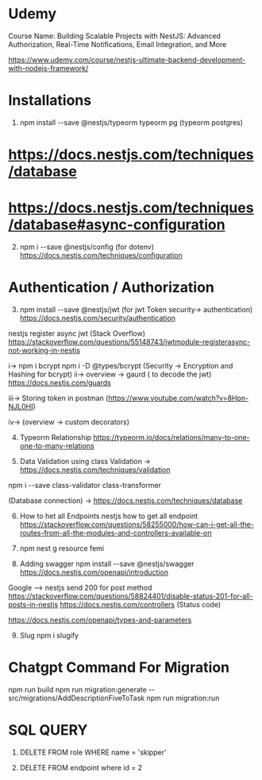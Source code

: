 # Udemy

Course Name: Building Scalable Projects with NestJS: Advanced Authorization, Real-Time Notifications, Email Integration, and More

https://www.udemy.com/course/nestjs-ultimate-backend-development-with-nodejs-framework/

# Installations

1. npm install --save @nestjs/typeorm typeorm pg (typeorm postgres)

# https://docs.nestjs.com/techniques/database

# https://docs.nestjs.com/techniques/database#async-configuration

2. npm i --save @nestjs/config (for dotenv)
   https://docs.nestjs.com/techniques/configuration

# Authentication / Authorization

3. npm install --save @nestjs/jwt (for jwt Token security-> authentication)
   https://docs.nestjs.com/security/authentication

nestjs register async jwt (Stack Overflow)
https://stackoverflow.com/questions/55148743/jwtmodule-registerasync-not-working-in-nestjs

i-> npm i bcrypt npm i -D @types/bcrypt (Security -> Encryption and Hashing for bcrypt)
ii-> overview -> gaurd ( to decode the jwt)
https://docs.nestjs.com/guards

iii-> Storing token in postman (https://www.youtube.com/watch?v=8Hpn-NJL0HI)

iv-> (overview -> custom decorators)

4. Typeorm Relationship
   https://typeorm.io/docs/relations/many-to-one-one-to-many-relations

5. Data Validation using class Validation
   -> https://docs.nestjs.com/techniques/validation

npm i --save class-validator class-transformer

(Database connection) -> https://docs.nestjs.com/techniques/database

6. How to het all Endpoints
   nestjs how to get all endpoint
   https://stackoverflow.com/questions/58255000/how-can-i-get-all-the-routes-from-all-the-modules-and-controllers-available-on

7. npm nest g resource femi




8. Adding swagger
npm install --save @nestjs/swagger
https://docs.nestjs.com/openapi/introduction

Google --> nestjs send 200 for post method
https://stackoverflow.com/questions/58824401/disable-status-201-for-all-posts-in-nestjs
https://docs.nestjs.com/controllers (Status code)



https://docs.nestjs.com/openapi/types-and-parameters



9. Slug
npm i slugify














# Chatgpt Command For Migration

npm run build
npm run migration:generate -- src/migrations/AddDescriptionFiveToTask
npm run migration:run

# SQL QUERY

1.  DELETE FROM role
    WHERE name = 'skipper'

2.  DELETE FROM endpoint
    where id = 2
